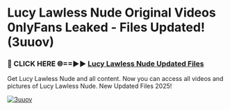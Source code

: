 # Lucy Lawless Nude Original Videos 0nlyFans Leaked - Files Updated! (3uuov)

<h3>🔴 CLICK HERE 🌐==►► <a href="https://tinyurl.com/5h6xmrr3" rel="nofollow">Lucy Lawless Nude Updated Files</a></h3>

Get Lucy Lawless Nude and all content. Now you can access all videos and pictures of Lucy Lawless Nude. New Updated Files 2025!

[![3uuov](https://i.imgur.com/KVD873Z.gif)](https://tinyurl.com/5h6xmrr3)
